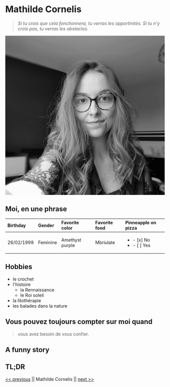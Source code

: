 # Mathilde Cornelis

> _Si tu crois que cela fonctionnera, tu verras les opportinités. Si tu n'y crois pas, tu verras les obstacles._

![](photo.jpg)

## Moi, en une phrase

| Birthday   | Gender   | Favorite color  | Favorite food | Pinneapple on pizza                          |
| :--------- | :------- | :-------------- | :------------ | :------------------------------------------- |
| 26/02/1999 | Feminine | Amethyst purple | Mbriulate     | <ul><li>- [x] No</li><li>- [ ] Yes</li></ul> |

## Hobbies

- le crochet
- l'histoire
  - la Rennaissance
  - le Roi soleil
- la litothérapie
- les balades dans la nature

## Vous pouvez toujours compter sur moi quand

> vous avez besoin de vous confier.

## A funny story

## TL;DR

[<< previous](https://github.com/MarnieBenalia) || Mathilde Cornelis || [next >>](https://github.com/Milo-star)
